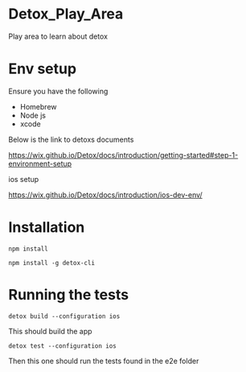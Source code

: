 # Detox_Play_Area
Play area to learn about detox

# Env setup 
Ensure you have the following 
* Homebrew
* Node js
* xcode 

Below is the link to detoxs documents

https://wix.github.io/Detox/docs/introduction/getting-started#step-1-environment-setup

ios setup

https://wix.github.io/Detox/docs/introduction/ios-dev-env/

# Installation 

`npm install`

`npm install -g detox-cli`

# Running the tests

`detox build --configuration ios`

This should build the app

`detox test --configuration ios`

Then this one should run the tests found in the e2e folder 
